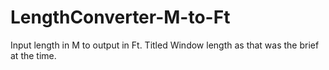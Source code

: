 # LengthConverter-M-to-Ft
Input length in M to output in Ft.
Titled Window length as that was the brief at the time. 
